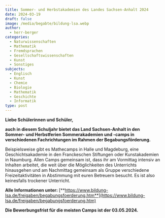 ```yaml
---
title: Sommer- und Herbstakademien des Landes Sachsen-Anhalt 2024
date: 2024-03-19
draft: false
image: /media/begabte/bildung-lsa.webp
author:
  - herr-berger
categories:
  - Naturwissenschaften
  - Mathematik
  - Fremdsprachen
  - Gesellschaftswissenschaften
  - Kunst
  - Sonstiges
subjects:
  - Englisch
  - Kunst
  - Chemie
  - Biologie
  - Mathematik
  - Geschichte
  - Informatik
type: post
---
```

**Liebe Schülerinnen und Schüler,** 

**auch in diesem Schuljahr bietet das Land Sachsen-Anhalt in den Sommer- und Herbstferien Sommerakademien und -camps in verschiedenen Fachrichtungen im Rahmen der Begabungsförderung.** 

Beispielsweise gibt es Mathecamps in Halle und Magdeburg, eine Geschichtsakademie in den Franckeschen Stiftungen oder Kunstakademien in Naumburg. Allen Camps gemeinsam ist, dass ihr am Vormittag intensiv an Inhalten arbeitet, die weit über die Möglichkeiten des Unterrichts hinausgehen und am Nachmittag gemeinsam als Gruppe verschiedene Freizeitaktivitäten in Abstimmung mit euren Betreuern besucht. Es ist also keinesfalls trockener Unterricht. 

**Alle Informationen unter:** [**https://www.bildung-lsa.de/freigaben/begabungsfoerderung.htm**](https://www.bildung-lsa.de/freigaben/begabungsfoerderung.htm)


**Die Bewerbungsfrist für die meisten Camps ist der 03.05.2024.**
